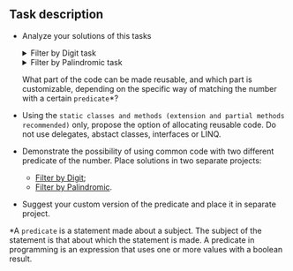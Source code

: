 ## Task description ##

- Analyze your solutions of this tasks
    <details>
    <summary>Filter by Digit task</summary>
    
    Implement an `FilterByDigit` method that obtains an array of integers whose elements contain a given digit. The task definition is given in the  XML-comments for this method. Don't use LINQ.
     
     For example, for array `{ 1, 2, 3, 4, 5, 6, 7, 68, 69, 70, 15, 17 } => { 7, 70, 17 } for digit = 7`. 
    </details>
    <details>
    <summary>Filter by Palindromic task</summary>   
    
    Implement a `FilterByPalindromic` method that takes an array of integers and filters it in such a way that the output will be a new array consisting only of elements that are palindromes. If there are no such elements return an empty array. Do not use LINQ queries and delegates.  
    </details>  

    What part of the code can be made reusable, and which part is customizable, depending on the specific way of matching the number with a certain `predicate`*?    
- Using the `static classes and methods (extension and partial methods recommended)` only, propose the option of allocating reusable code. Do not use delegates, abstact classes, interfaces or LINQ.
- Demonstrate the possibility of using common code with two different predicate of the number. Place solutions in two separate projects:
    - [Filter by Digit](/FilerByDigit);
    - [Filter by Palindromic](/FilterByPalindromic).
- Suggest your custom version of the predicate and place it in separate project.

*A `predicate`  is a statement made about a subject. The subject of the statement is that about which the statement is made. A predicate in programming is an expression that uses one or more values with a boolean result.

